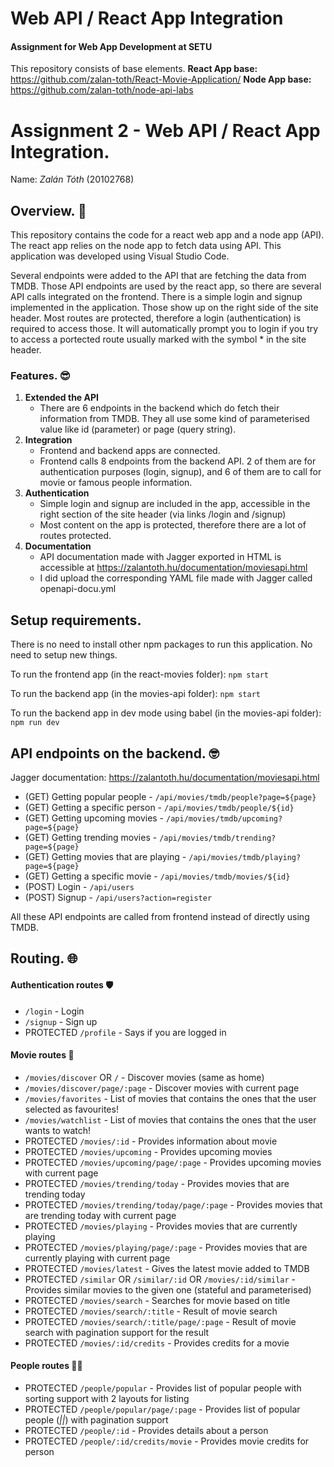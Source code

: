 # Web API / React App Integration
#### Assignment for Web App Development at SETU

This repository consists of base elements.
**React App base:** https://github.com/zalan-toth/React-Movie-Application/
**Node App base:** https://github.com/zalan-toth/node-api-labs

# Assignment 2 - Web API / React App Integration.

Name: *Zalán Tóth* (20102768)

## Overview. :monocle_face:

This repository contains the code for a react web app and a node app (API). The react app relies on the node app to fetch data using API. This application was developed using Visual Studio Code.

Several endpoints were added to the API that are fetching the data from TMDB. Those API endpoints are used by the react app, so there are several API calls integrated on the frontend. There is a simple login and signup implemented in the application. Those show up on the right side of the site header. Most routes are protected, therefore a login (authentication) is required to access those. It will automatically prompt you to login if you try to access a portected route usually marked with the symbol * in the site header.

### Features. :sunglasses:
 
1. **Extended the API**
    - There are 6 endpoints in the backend which do fetch their information from TMDB. They all use some kind of parameterised value like id (parameter) or page (query string).
2. **Integration**
    - Frontend and backend apps are connected.
    - Frontend calls 8 endpoints from the backend API. 2 of them are for authentication purposes (login, signup), and 6 of them are to call for movie or famous people information.
3. **Authentication**
    - Simple login and signup are included in the app, accessible in the right section of the site header (via links /login and /signup)
    - Most content on the app is protected, therefore there are a lot of routes protected.
5. **Documentation**
    - API documentation made with Jagger exported in HTML is accessible at https://zalantoth.hu/documentation/moviesapi.html
    - I did upload the corresponding YAML file made with Jagger called openapi-docu.yml

## Setup requirements.

There is no need to install other npm packages to run this application. No need to setup new things.

To run the frontend app (in the react-movies folder): 
`npm start`

To run the backend app (in the movies-api folder):
`npm start`

To run the backend app in dev mode using babel (in the movies-api folder):
`npm run dev`

## API endpoints on the backend. :nerd_face:

Jagger documentation: https://zalantoth.hu/documentation/moviesapi.html

+ (GET) Getting popular people - `/api/movies/tmdb/people?page=${page}`
+ (GET) Getting a specific person - `/api/movies/tmdb/people/${id}`
+ (GET) Getting upcoming movies - `/api/movies/tmdb/upcoming?page=${page}`
+ (GET) Getting trending movies - `/api/movies/tmdb/trending?page=${page}`
+ (GET) Getting movies that are playing - `/api/movies/tmdb/playing?page=${page}`
+ (GET) Getting a specific movie - `/api/movies/tmdb/movies/${id}`
+ (POST) Login - `/api/users`
+ (POST) Signup - `/api/users?action=register`

All these API endpoints are called from frontend instead of directly using TMDB.


## Routing. :globe_with_meridians:	

#### Authentication routes :shield:
+ `/login` - Login
+ `/signup` - Sign up
+ PROTECTED `/profile` - Says if you are logged in

#### Movie routes :movie_camera:
+ `/movies/discover` OR `/` - Discover movies (same as home)
+ `/movies/discover/page/:page` - Discover movies with current page
+ `/movies/favorites` - List of movies that contains the ones that the user selected as favourites!
+ `/movies/watchlist` - List of movies that contains the ones that the user wants to watch!
+ PROTECTED `/movies/:id` - Provides information about movie
+ PROTECTED `/movies/upcoming` - Provides upcoming movies
+ PROTECTED `/movies/upcoming/page/:page` - Provides upcoming movies with current page
+ PROTECTED `/movies/trending/today` - Provides movies that are trending today
+ PROTECTED `/movies/trending/today/page/:page` - Provides movies that are trending today with current page
+ PROTECTED `/movies/playing` - Provides movies that are currently playing
+ PROTECTED `/movies/playing/page/:page` - Provides movies that are currently playing with current page
+ PROTECTED `/movies/latest` - Gives the latest movie added to TMDB
+ PROTECTED `/similar` OR `/similar/:id` OR `/movies/:id/similar` - Provides similar movies to the given one (stateful and parameterised)
+ PROTECTED `/movies/search` - Searches for movie based on title
+ PROTECTED `/movies/search/:title` - Result of movie search
+ PROTECTED `/movies/search/:title/page/:page` - Result of movie search with pagination support for the result
+ PROTECTED `/movies/:id/credits` - Provides credits for a movie
#### People routes :person_red_hair:
+ PROTECTED `/people/popular` - Provides list of popular people with sorting support with 2 layouts for listing
+ PROTECTED `/people/popular/page/:page` - Provides list of popular people (_||_) with pagination support
+ PROTECTED `/people/:id` - Provides details about a person
+ PROTECTED `/people/:id/credits/movie` - Provides movie credits for person




